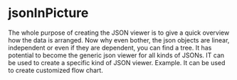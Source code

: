 # jsonInPicture
The whole purpose of creating the JSON viewer is to give a quick overview how the data is arranged.  Now why even bother, the json objects are linear, independent or even if they are dependent, you can find a tree. It has potential to become the generic json viewer for all kinds of JSONs. IT can be used to create a specific kind of JSON viewer.  Example. It can be used to create customized flow chart.
